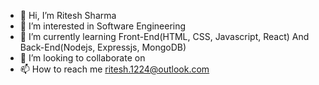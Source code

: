 - 👋 Hi, I’m Ritesh Sharma
- 👀 I’m interested in Software Engineering
- 🌱 I’m currently learning Front-End(HTML, CSS, Javascript, React) And Back-End(Nodejs, Expressjs, MongoDB)
- 💞️ I’m looking to collaborate on 
- 📫 How to reach me ritesh.1224@outlook.com

<!---
1224ritesh/1224ritesh is a ✨ special ✨ repository because its `README.md` (this file) appears on your GitHub profile.
You can click the Preview link to take a look at your changes.
--->
